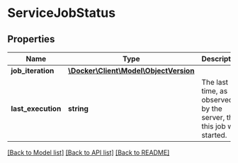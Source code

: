 # ServiceJobStatus

## Properties
Name | Type | Description | Notes
------------ | ------------- | ------------- | -------------
**job_iteration** | [**\Docker\Client\Model\ObjectVersion**](ObjectVersion.md) |  | [optional] 
**last_execution** | **string** | The last time, as observed by the server, that this job was started. | [optional] 

[[Back to Model list]](../../README.md#documentation-for-models) [[Back to API list]](../../README.md#documentation-for-api-endpoints) [[Back to README]](../../README.md)

